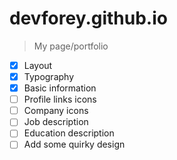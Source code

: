 # devforey.github.io
> My page/portfolio

- [x] Layout
- [x] Typography
- [x] Basic information
- [ ] Profile links icons
- [ ] Company icons
- [ ] Job description
- [ ] Education description
- [ ] Add some quirky design
